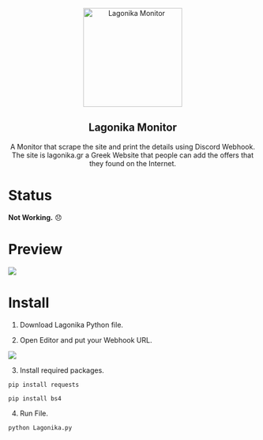 <p align="center">
 <a href="https://www.lagonika.gr"><img width="200px" src="https://www.lagonika.gr/_next/image/?url=%2Fimages%2Flogo.png&w=384&q=75" align="center" alt="Lagonika Monitor"/></a>
 <h2 align="center">Lagonika Monitor</h2>
 <p align="center">A Monitor that scrape the site and print the details using Discord Webhook. <br>The site is lagonika.gr a Greek Website that people can add the offers that they found on the Internet.</p>
 
 # Status
<p><b>Not Working.</b><span> 😞 </span></p>

 # Preview
 <p>
  <img src="https://cdn.discordapp.com/attachments/1041289530029908029/1072248091895418970/image.png"/>
 </p>
 
 # Install
 1. Download Lagonika Python file.
 
 2. Open Editor and put your Webhook URL.
 <img src="https://cdn.discordapp.com/attachments/1041289530029908029/1072245502692827136/image.png?size=4096">
 
3. Install required packages.
 
 ```
 pip install requests
 ```
 ```
 pip install bs4
 ```
4. Run File.
 ```
 python Lagonika.py
 ```
